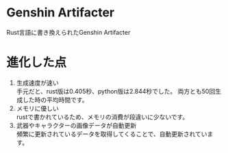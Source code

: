 # Genshin Artifacter
Rust言語に書き換えられたGenshin Artifacter
# 進化した点
1. 生成速度が速い  
手元だと、rust版は0.405秒、python版は2.844秒でした。
両方とも50回生成した時の平均時間です。
2. メモリに優しい  
rustで書かれているため、メモリの消費が段違いに少ないです。
3. 武器やキャラクターの画像データが自動更新  
頻繁に更新されているデータを取得してくることで、自動更新されています。
